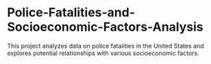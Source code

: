 # Police-Fatalities-and-Socioeconomic-Factors-Analysis
This project analyzes data on police fatalities in the United States and explores potential relationships with various socioeconomic factors.
